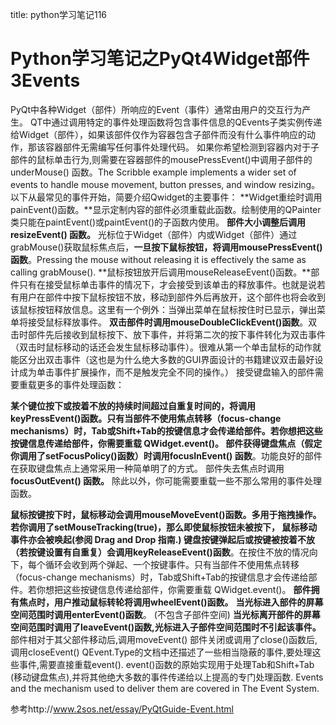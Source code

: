 title: python学习笔记116 

#  Python学习笔记之PyQt4Widget部件3Events 
PyQt中各种Widget（部件）所响应的Event（事件）通常由用户的交互行为产生。
QT中通过调用特定的事件处理函数将包含事件信息的QEvents子类实例传递给Widget（部件），如果该部件仅作为容器包含子部件而没有什么事件响应的动作，那该容器部件无需编写任何事件处理代码。
如果你希望检测到容器内对于子部件的鼠标单击行为,则需要在容器部件的mousePressEvent()中调用子部件的underMouse() 函数。The Scribble example implements a wider set of events to handle mouse movement, button presses, and window resizing。
以下从最常见的事件开始，简要介绍Qwidget的主要事件：
**Widget重绘时调用painEvent()函数。**显示定制内容的部件必须重载此函数。绘制使用的QPainter类只能在paintEvent()或paintEvent()的子函数内使用。
**部件大小调整后调用resizeEvent() 函数。**
光标位于Widget（部件）内或Widget（部件）通过grabMouse()获取鼠标焦点后，**一旦按下鼠标按钮，将调用mousePressEvent()函数**。Pressing the mouse without releasing it is effectively the same as calling grabMouse().
**鼠标按钮放开后调用mouseReleaseEvent()函数。**部件只有在接受鼠标单击事件的情况下，才会接受到该单击的释放事件。也就是说若有用户在部件中按下鼠标按钮不放，移动到部件外后再放开，这个部件也将会收到该鼠标按钮释放信息。这里有一个例外：当弹出菜单在鼠标按住时已显示，弹出菜单将接受鼠标释放事件。
**双击部件时调用mouseDoubleClickEvent()函数**。双击时部件先后接收到鼠标按下、放下事件，并将第二次的按下事件转化为双击事件（双击时鼠标移动的话还会发生鼠标移动事件）。很难从第一个单击鼠标的动作就能区分出双击事件（这也是为什么绝大多数的GUI界面设计的书籍建议双击最好设计成为单击事件扩展操作，而不是触发完全不同的操作。）
接受键盘输入的部件需要重载更多的事件处理函数：

**某个键位按下或按着不放的持续时间超过自重复时间的，将调用keyPressEvent()函数。**只有当部件不使用焦点转移（focus-change mechanisms）时，Tab或Shift+Tab的按键信息才会传递给部件。若你想把这些按键信息传递给部件，你需要重载 QWidget.event()。
部件获得键盘焦点（假定你调用了setFocusPolicy()函数）时调用**focusInEvent() 函数**。功能良好的部件在获取键盘焦点上通常采用一种简单明了的方式。
部件失去焦点时调用**focusOutEvent() 函数。**
除此以外，你可能需要重载一些不那么常用的事件处理函数。

**鼠标按键按下时，鼠标移动会调用mouseMoveEvent()函数。**多用于拖拽操作。若你调用了setMouseTracking(true)，那么即使鼠标按钮未被按下， 鼠标移动事件亦会被唤起(参阅 Drag and Drop 指南.)
键盘按键弹起后或按键被按着不放（若按键设置有自重复）会调用**keyReleaseEvent()函数**。在按住不放的情况向下，每个循环会收到两个弹起、一个按键事件。只有当部件不使用焦点转移（focus-change mechanisms）时，Tab或Shift+Tab的按键信息才会传递给部件。若你想把这些按键信息传递给部件，你需要重载 QWidget.event()。
**部件拥有焦点时，用户推动鼠标转轮将调用wheelEvent()函数。**
**当光标进入部件的屏幕空间范围时调用enterEvent()函数**。 (不包含子部件空间)
**当光标离开部件的屏幕空间范围时调用了leaveEvent()函数,光标进入子部件空间范围时不引起该事件。**
部件相对于其父部件移动后,调用moveEvent()
部件关闭或调用了close()函数后,调用closeEvent()
QEvent.Type的文档中还描述了一些相当隐蔽的事件,要处理这些事件,需要直接重载event().
event()函数的原始实现用于处理Tab和Shift+Tab (移动键盘焦点),并将其他绝大多数的事件传递给以上提高的专门处理函数. Events and the mechanism used to deliver them are covered in The Event System.

参考http://www.2sos.net/essay/PyQtGuide-Event.html